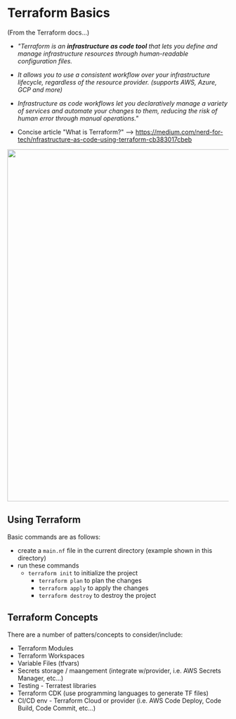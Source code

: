 # Terraform Basics

(From the Terraform docs...) 
- *"Terraform is an **infrastructure as code tool** that lets you define and manage infrastructure resources through human-readable configuration files.* 
- *It allows you to use a consistent workflow over your infrastructure lifecycle, regardless of the resource provider. (supports AWS, Azure, GCP and more)*
- *Infrastructure as code workflows let you declaratively manage a variety of services and automate your changes to them, reducing the risk of human error through manual operations."*

- Concise article "What is Terraform?" --> https://medium.com/nerd-for-tech/nfrastructure-as-code-using-terraform-cb383017cbeb

<img src="https://github.com/lynnlangit/learning-cloud/blob/master/images/terraform-arch.png" width=800>

## Using Terraform

Basic commands are as follows:
 - create a `main.nf` file in the current directory (example shown in this directory)
 - run these commands
   - `terraform init` to initialize the project
      - `terraform plan` to plan the changes
      - `terraform apply` to apply the changes
      - `terraform destroy` to destroy the project
      
## Terraform Concepts

There are a number of patters/concepts to consider/include:
- Terraform Modules
- Terraform Workspaces
- Variable Files (tfvars)
- Secrets storage / maangement (integrate w/provider, i.e. AWS Secrets Manager, etc...)
- Testing - Terratest libraries
- Terraform CDK (use programming languages to generate TF files)
- CI/CD env - Terraform Cloud or provider (i.e. AWS Code Deploy, Code Build, Code Commit, etc...)
